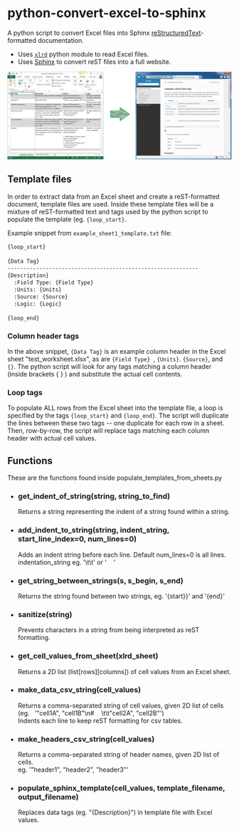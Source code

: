 # python-convert-excel-to-sphinx
A python script to convert Excel files into Sphinx [reStructuredText](http://docutils.sourceforge.net/rst.html)-formatted documentation.

* Uses [`xlrd`](http://xlrd.readthedocs.io/en/latest/) python module to read Excel files.  
* Uses [Sphinx](http://www.sphinx-doc.org/en/master/index.html) to convert reST files into a full website. 

![Screenshot: convert Excel workbook to Sphinx / reST documentation](https://github.com/justinTM/python-convert-excel-to-sphinx/raw/master/excel_to_sphinx_screenshot.png)

## Template files
In order to extract data from an Excel sheet and create a reST-formatted document, template files are used. Inside these template files will be a mixture of reST-formatted text and tags used by the python script to populate the template (eg. `{loop_start}`.

Example snippet from `example_sheet1_template.txt` file:
```
{loop_start}

{Data Tag}
------------------------------------------------------------
{Description}
  :Field Type: {Field Type}
  :Units: {Units}
  :Source: {Source}
  :Logic: {Logic}

{loop_end}
```

  ### Column header tags
  In the above snippet, `{Data Tag}` is an example column header in the Excel sheet "test_worksheet.xlsx", as are `{Field Type}
`, `{Units}`. `{Source}`, and `{}`. The python script will look for any tags matching a column header (inside brackets { } ) and substitute the actual cell contents.

  ### Loop tags
  To populate ALL rows from the Excel sheet into the template file, a loop is specified by the tags `{loop_start}` and `{loop_end}`. The script will duplicate the lines between these two tags -- one duplicate for each row in a sheet. Then, row-by-row, the script will replace tags matching each column header with actual cell values.

## Functions
These are the functions found inside populate_templates_from_sheets.py

* ### get_indent_of_string(string, string_to_find)
  Returns a string representing the indent of a string found within a string.
  
* ### add_indent_to_string(string, indent_string, start_line_index=0, num_lines=0)
  Adds an indent string before each line. Default num_lines=0 is all lines. indentation_string eg. '\t\t' or '    '

* ### get_string_between_strings(s, s_begin, s_end)
  Returns the string found between two strings, eg. '{start}}' and '{end}'

* ### sanitize(string)
  Prevents characters in a string from being interpreted as reST formatting.
  
* ### get_cell_values_from_sheet(xlrd_sheet)
  Returns a 2D list (list[rows][columns]) of cell values from an Excel sheet.

* ### make_data_csv_string(cell_values)
  Returns a comma-separated string of cell values, given 2D list of cells (eg.   '"cell1A", "cell1B"\n#    \t\t"cell2A", "cell2B"')  
    Indents each line to keep reST formatting for csv tables.

* ### make_headers_csv_string(cell_values)
  Returns a comma-separated string of header names, given 2D list of cells.  
    eg. '"header1", "header2", "header3"'

* ### populate_sphinx_template(cell_values, template_filename, output_filename)
  Replaces data tags (eg. "{Description}") in template file with Excel values.



